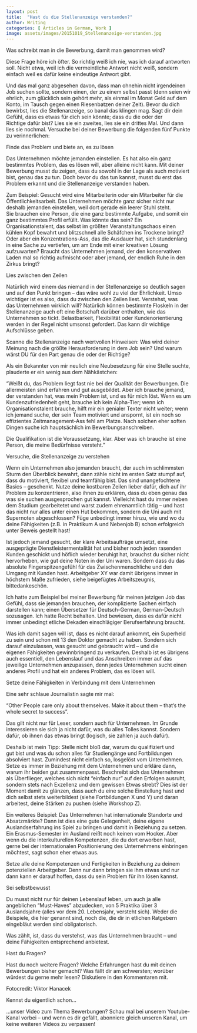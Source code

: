 ```yaml
---
layout: post
title:  "Hast du die Stellenanzeige verstanden?"
author: Writing
categories: [ Articles in German, Work ]
image: assets/images/20151019_Stellenanzeige-verstanden.jpg
---
```



Was schreibt man in die Bewerbung, damit man genommen wird?

Diese Frage höre ich öfter. So richtig weiß ich nie, was ich darauf antworten soll. Nicht etwa, weil ich die vermeintliche Antwort nicht weiß, sondern einfach weil es dafür keine eindeutige Antwort gibt.

Und das mal ganz abgesehen davon, dass man ohnehin nicht irgendeinen Job suchen sollte, sondern einen, der zu einem selbst passt (denn seien wir ehrlich, zum glücklich sein gehört mehr, als einmal im Monat Geld auf dem Konto, im Tausch gegen einen Riesenbatzen deiner Zeit). Bevor du dich bewirbst, lies die Stellenanzeige, so banal das klingen mag. Sagt dir dein Gefühl, dass es etwas für dich sein könnte; dass du die oder der Richtige dafür bist? Lies sie ein zweites, lies sie ein drittes Mal. Und dann lies sie nochmal. Versuche bei deiner Bewerbung die folgenden fünf Punkte zu verinnerlichen:

Finde das Problem und biete an, es zu lösen

Das Unternehmen möchte jemanden einstellen. Es hat also ein ganz bestimmtes Problem, das es lösen will, aber alleine nicht kann. Mit deiner Bewerbung musst du zeigen, dass du sowohl in der Lage als auch motiviert bist, genau das zu tun. Doch bevor du das tun kannst, musst du erst das Problem erkannt und die Stellenanzeige verstanden haben.

Zum Beispiel: Gesucht wird eine Mitarbeiterin oder ein Mitarbeiter für die Öffentlichkeitsarbeit. Das Unternehmen möchte ganz sicher nicht nur deshalb jemanden einstellen, weil dort gerade ein leerer Stuhl steht. Sie brauchen eine Person, die eine ganz bestimmte Aufgabe, und somit ein ganz bestimmtes Profil erfüllt. Was könnte das sein? Ein Organisationstalent, das selbst im größten Veranstaltungschaos einen kühlen Kopf bewahrt und blitzschnell alle Schäfchen ins Trockene bringt? Oder aber ein Konzentrations-Ass, das die Ausdauer hat, sich stundenlang in eine Sache zu vertiefen, um am Ende mit einer kreativen Lösung aufzuwarten? Braucht das Unternehmen jemand, der den konservativen Laden mal so richtig aufmischt oder aber jemand, der endlich Ruhe in den Zirkus bringt?

Lies zwischen den Zeilen

Natürlich wird einem das niemand in der Stellenanzeige so deutlich sagen und auf den Punkt bringen – das wäre wohl zu viel der Ehrlichkeit. Umso wichtiger ist es also, dass du zwischen den Zeilen liest. Verstehst, was das Unternehmen wirklich will? Natürlich können bestimmte Floskeln in der Stellenanzeige auch oft eine Botschaft darüber enthalten, wie das Unternehmen so tickt. Belastbarkeit, Flexibilität oder Kundenorientierung werden in der Regel nicht umsonst gefordert. Das kann dir wichtige Aufschlüsse geben.

Scanne die Stellenanzeige nach wertvollen Hinweisen: Was wird deiner Meinung nach die größte Herausforderung in dem Job sein? Und warum wärst DU für den Part genau die oder der Richtige?

Als ein Bekannter von mir neulich eine Neubesetzung für eine Stelle suchte, plauderte er ein wenig aus dem Nähkästchen:

“Weißt du, das Problem liegt fast nie bei der Qualität der Bewerbungen. Die allermeisten sind erfahren und gut ausgebildet. Aber ich brauche jemand, der verstanden hat, was mein Problem ist, und es für mich löst. Wenn es um Kundenzufriedenheit geht, brauche ich kein Alpha-Tier; wenn ich Organisationstalent brauche, hilft mir ein genialer Texter nicht weiter; wenn ich jemand suche, der sein Team motiviert und anspornt, ist ein noch so effizientes Zeitmanagement-Ass fehl am Platze. Nach solchen eher soften Dingen suche ich hauptsächlich im Bewerbungsanschreiben.

Die Qualifikation ist die Voraussetzung, klar. Aber was ich brauche ist eine Person, die meine Bedürfnisse versteht.”

Versuche, die Stellenanzeige zu verstehen

Wenn ein Unternehmen also jemanden braucht, der auch im schlimmsten Sturm den Überblick bewahrt, dann zähle nicht im ersten Satz stumpf auf, dass du motiviert, flexibel und teamfähig bist. Das sind unangefochtene Basics – geschenkt. Nutze deine kostbaren Zeilen lieber dafür, dich auf ihr Problem zu konzentrieren, also ihnen zu erklären, dass du eben genau das was sie suchen ausgesprochen gut kannst. Vielleicht hast du immer neben dem Studium gearbeitetet und warst zudem ehrenamtlich tätig – und hast das nicht nur alles unter einen Hut bekommen, sondern die Uni auch mit Supernoten abgeschlossen? Füge unbedingt immer hinzu, wie und wo du deine Fähigkeiten (z.B. in Praktikum A und Nebenjob B) schon erfolgreich unter Beweis gestellt hast!

Ist jedoch jemand gesucht, der klare Arbeitsaufträge umsetzt, eine ausgeprägte Dienstleistermentalität hat und bisher noch jeden rasenden Kunden geschickt und höflich wieder beruhigt hat, brauchst du sicher nicht hervorheben, wie gut deine Noten in der Uni waren. Sondern dass du das absolute Fingerspitzengefühl für das Zwischenmenschliche und den Umgang mit Kunden hast. Arbeitgeber XY war damit übrigens immer in höchstem Maße zufrieden, siehe beigefügtes Arbeitszeugnis, bittedankeschön.

Ich hatte zum Beispiel bei meiner Bewerbung für meinen jetzigen Job das Gefühl, dass sie jemanden brauchen, der komplizierte Sachen einfach darstellen kann; einen Übersetzer für Deutsch-German, German-Deutsch sozusagen. Ich hatte Recht behalten. Und bewiesen, dass es dafür nicht immer unbedingt etliche Dekaden einschlägiger Berufserfahrung braucht.

Was ich damit sagen will ist, dass es nicht darauf ankommt, ein Superheld zu sein und schon mit 13 den Doktor gemacht zu haben. Sondern sich darauf einzulassen, was gesucht und gebraucht wird – und die eigenen Fähigkeiten gewinnbringend zu verkaufen. Deshalb ist es übrigens auch essentiell, den Lebenslauf und das Anschreiben immer auf das jeweilige Unternehmen anzupassen, denn jedes Unternehmen sucht einen anderes Profil und hat ein anderes Problem, das es lösen will.

Setze deine Fähigkeiten in Verbindung mit dem Unternehmen

Eine sehr schlaue Journalistin sagte mir mal:

“Other People care only about themselves. Make it about them – that’s the whole secret to success”.

Das gilt nicht nur für Leser, sondern auch für Unternehmen. Im Grunde interessieren sie sich ja nicht dafür, was du alles Tolles kannst. Sondern dafür, ob ihnen das etwas bringt (logisch, sie zahlen ja auch dafür).

Deshalb ist mein Tipp: Stelle nicht bloß dar, warum du qualifiziert und gut bist und was du schon alles für Studiengänge und Fortbildungen absolviert hast. Zumindest nicht einfach so, losgelöst vom Unternehmen. Setze es immer in Beziehung mit dem Unternehmen und erkläre dann, warum ihr beiden gut zusammenpasst. Beschreibt sich das Unternehmen als Überflieger, welches sich nicht “einfach nur” auf den Erfolgen ausruht, sondern stets nach Exzellenz und dem gewissen Etwas strebt? Dies ist der Moment damit zu glänzen, dass auch du eine solche Einstellung hast und dich selbst stets weiterbildest (siehe Fortbildungen X und Y) und daran arbeitest, deine Stärken zu pushen (siehe Workshop Z).

Ein weiteres Beispiel: Das Unternehmen hat internationale Standorte und Absatzmärkte? Dann ist dies eine gute Gelegenheit, deine eigene Auslandserfahrung ins Spiel zu bringen und damit in Beziehung zu setzen. Ein Erasmus-Semester im Ausland reißt noch keinen vom Hocker. Aber wenn du die interkulturellen Kompetenzen, die du dort erworben hast, gerne bei der internationalen Positionierung des Unternehmens einbringen möchtest, sagt schon eher etwas aus.

Setze alle deine Kompetenzen und Fertigkeiten in Beziehung zu deinem potenziellen Arbeitgeber. Denn nur dann bringen sie ihm etwas und nur dann kann er darauf hoffen, dass du sein Problem für ihn lösen kannst.

Sei selbstbewusst

Du musst nicht nur für deinen Lebenslauf leben, um auch ja alle angeblichen “Must-Haves” abzudecken, von 5 Praktika über 3 Auslandsjahre (alles vor dem 20. Lebensjahr, versteht sich). Weder die Beispiele, die hier genannt sind, noch die, die dir in etlichen Ratgebern eingebläut werden sind obligatorisch.

Was zählt, ist, dass du verstehst, was das Unternehmen braucht – und deine Fähigkeiten entsprechend anbietest.

Hast du Fragen?

Hast du noch weitere Fragen? Welche Erfahrungen hast du mit deinen Bewerbungen bisher gemacht? Was fällt dir am schwersten; worüber würdest du gerne mehr lesen? Diskutiere in den Kommentaren mit.

Fotocredit: Viktor Hanacek

Kennst du eigentlich schon…

…unser Video zum Thema Bewerbungen? Schau mal bei unserem Youtube-Kanal vorbei – und wenn es dir gefällt, abonniere gleich unseren Kanal, um keine weiteren Videos zu verpassen!



